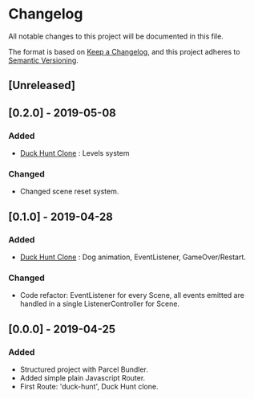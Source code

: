 # Changelog

All notable changes to this project will be documented in this file.

The format is based on [Keep a Changelog](https://keepachangelog.com/en/1.0.0/),
and this project adheres to [Semantic Versioning](https://semver.org/spec/v2.0.0.html).

## [Unreleased]

## [0.2.0] - 2019-05-08

### Added

- [Duck Hunt Clone](https://eager-shaw-8e9d24.netlify.com/#!duck-hunt) : Levels system

### Changed

- Changed scene reset system.

## [0.1.0] - 2019-04-28

### Added

- [Duck Hunt Clone](https://eager-shaw-8e9d24.netlify.com/#!duck-hunt) : Dog animation, EventListener, GameOver/Restart.

### Changed

- Code refactor: EventListener for every Scene, all events emitted are handled in a single ListenerController for Scene.

## [0.0.0] - 2019-04-25

### Added

- Structured project with Parcel Bundler.
- Added simple plain Javascript Router.
- First Route: 'duck-hunt', Duck Hunt clone.
